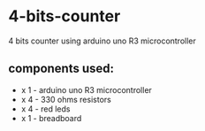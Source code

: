 # 4-bits-counter
4 bits counter using arduino uno R3 microcontroller

## components used:
* x 1 - arduino uno R3 microcontroller
* x 4 - 330 ohms resistors
* x 4 - red leds
* x 1 - breadboard


